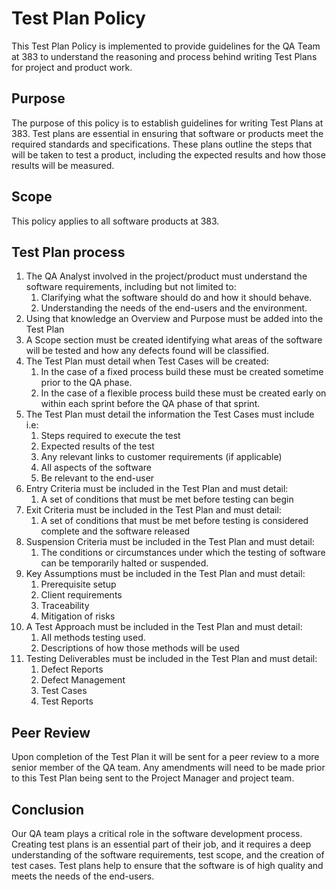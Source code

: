 # Test Plan Policy
This Test Plan Policy is implemented to provide guidelines for the QA Team at 383 to understand the reasoning and process behind writing Test Plans for project and product work.

## Purpose
The purpose of this policy is to establish guidelines for writing Test Plans at 383. 
Test plans are essential in ensuring that software or products meet the required standards and specifications. These plans outline the steps that will be taken to test a product, including the expected results and how those results will be measured.

## Scope
This policy applies to all software products at 383.

## Test Plan process
1. The QA Analyst involved in the project/product must understand the software requirements, including but not limited to:
      1. Clarifying what the software should do and how it should behave.
      2. Understanding the needs of the end-users and the environment.
2. Using that knowledge an Overview and Purpose must be added into the Test Plan
3. A Scope section must be created identifying what areas of the software will be tested and how any defects found will be classified. 
4. The Test Plan must detail when Test Cases will be created:
      1. In the case of a fixed process build these must be created sometime prior to the QA phase. 
      2. In the case of a flexible process build these must be created early on within each sprint before the QA phase of that sprint. 
5. The Test Plan must detail the information the Test Cases must include i.e:
      1. Steps required to execute the test
      2. Expected results of the test
      3. Any relevant links to customer requirements (if applicable) 
      4. All aspects of the software
      5. Be relevant to the end-user
6. Entry Criteria must be included in the Test Plan and must detail:
      1. A set of conditions that must be met before testing can begin
7. Exit Criteria must be included in the Test Plan and must detail:
      1. A set of conditions that must be met before testing is considered complete and the software released
8. Suspension Criteria must be included in the Test Plan and must detail:
      1. The conditions or circumstances under which the testing of software can be temporarily halted or suspended.
9. Key Assumptions must be included in the Test Plan and must detail:
      1. Prerequisite setup
      2. Client requirements 
      3. Traceability
      4. Mitigation of risks
10. A Test Approach must be included in the Test Plan and must detail:
      1. All methods testing used.
      2. Descriptions of how those methods will be used
11. Testing Deliverables must be included in the Test Plan and must detail:
      1. Defect Reports
      2. Defect Management
      3. Test Cases
      4. Test Reports

## Peer Review
Upon completion of the Test Plan it will be sent for a peer review to a more senior member of the QA team. Any amendments will need to be made prior to this Test Plan being sent to the Project Manager and project team.

## Conclusion
Our QA team plays a critical role in the software development process. Creating test plans is an essential part of their job, and it requires a deep understanding of the software requirements, test scope, and the creation of test cases. Test plans help to ensure that the software is of high quality and meets the needs of the end-users.

